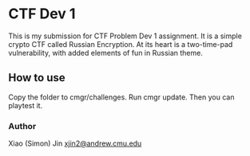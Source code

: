 # CTF Dev 1
This is my submission for CTF Problem Dev 1 assignment.
It is a simple crypto CTF called Russian Encryption.
At its heart is a two-time-pad vulnerability, with added elements of fun
in Russian theme.

## How to use
Copy the folder to cmgr/challenges.
Run cmgr update.
Then you can playtest it.

### Author
Xiao (Simon) Jin
xjin2@andrew.cmu.edu